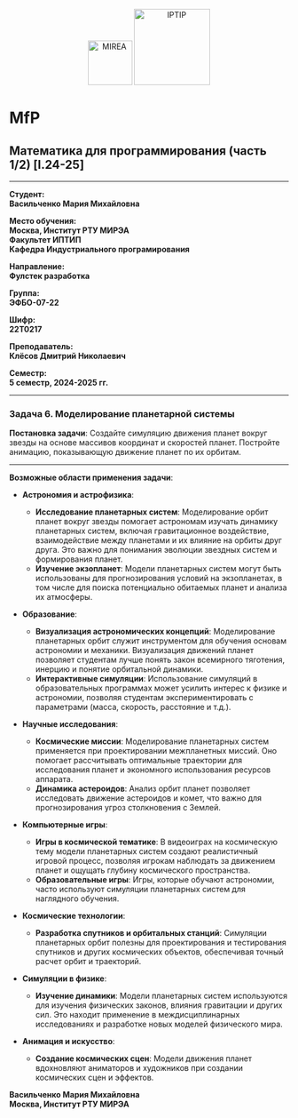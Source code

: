<p align="center">
  <img src="https://www.mirea.ru/upload/medialibrary/c1a/MIREA_Gerb_Colour.jpg" alt="MIREA" width="80"/>
  <img src="https://www.mirea.ru/upload/medialibrary/26c/FTI_colour.jpg" alt="IPTIP" width="137"/> 
</p>

# MfP
## Математика для программирования (часть 1/2) [I.24-25]
---

**Студент:**  
**Васильченко Мария Михайловна**  

**Место обучения:**  
**Москва, Институт РТУ МИРЭА**  
**Факультет ИПТИП**  
**Кафедра Индустриального програмирования**  

**Направление:**  
**Фулстек разработка**  

**Группа:**  
**ЭФБО-07-22**  

**Шифр:**  
**22Т0217**  

**Преподаватель:**  
**Клёсов Дмитрий Николаевич**  

**Семестр:**  
**5 семестр, 2024-2025 гг.**

---
### Задача 6. Моделирование планетарной системы

**Постановка задачи**: Создайте симуляцию движения планет вокруг звезды на основе массивов координат и скоростей планет. Постройте анимацию, показывающую движение планет по их орбитам.

---

**Возможные области применения задачи**:

- **Астрономия и астрофизика**:
  - **Исследование планетарных систем**: Моделирование орбит планет вокруг звезды помогает астрономам изучать динамику планетарных систем, включая гравитационное воздействие, взаимодействие между планетами и их влияние на орбиты друг друга. Это важно для понимания эволюции звездных систем и формирования планет.
  - **Изучение экзопланет**: Модели планетарных систем могут быть использованы для прогнозирования условий на экзопланетах, в том числе для поиска потенциально обитаемых планет и анализа их атмосферы.

- **Образование**:
  - **Визуализация астрономических концепций**: Моделирование планетарных орбит служит инструментом для обучения основам астрономии и механики. Визуализация движений планет позволяет студентам лучше понять закон всемирного тяготения, инерцию и понятие орбитальной динамики.
  - **Интерактивные симуляции**: Использование симуляций в образовательных программах может усилить интерес к физике и астрономии, позволяя студентам экспериментировать с параметрами (масса, скорость, расстояние и т.д.).

- **Научные исследования**:
  - **Космические миссии**: Моделирование планетарных систем применяется при проектировании межпланетных миссий. Оно помогает рассчитывать оптимальные траектории для исследования планет и экономного использования ресурсов аппарата.
  - **Динамика астероидов**: Анализ орбит планет позволяет исследовать движение астероидов и комет, что важно для прогнозирования угроз столкновения с Землей.

- **Компьютерные игры**:
  - **Игры в космической тематике**: В видеоиграх на космическую тему модели планетарных систем создают реалистичный игровой процесс, позволяя игрокам наблюдать за движением планет и ощущать глубину космического пространства.
  - **Образовательные игры**: Игры, которые обучают астрономии, часто используют симуляции планетарных систем для наглядного обучения.

- **Космические технологии**:
  - **Разработка спутников и орбитальных станций**: Симуляции планетарных орбит полезны для проектирования и тестирования спутников и других космических объектов, обеспечивая точный расчет орбит и траекторий.

- **Симуляции в физике**:
  - **Изучение динамики**: Модели планетарных систем используются для изучения физических законов, влияния гравитации и других сил. Это находит применение в междисциплинарных исследованиях и разработке новых моделей физического мира.

- **Анимация и искусство**:
  - **Создание космических сцен**: Модели движения планет вдохновляют аниматоров и художников при создании космических сцен и эффектов.

**Васильченко Мария Михайловна**  
**Москва, Институт РТУ МИРЭА**
